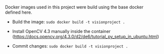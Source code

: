Docker images used in this project were build using the base docker defined here. 

- Build the image: `sudo docker build -t visionproject .`

- Install OpenCV 4.3 manually inside the container (https://docs.opencv.org/4.3.0/d2/de6/tutorial_py_setup_in_ubuntu.html)

- Commit changes: `sudo docker build -t visionproject .`